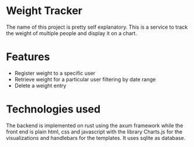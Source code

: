 # Weight Tracker

The name of this project is pretty self explanatory. This is a service to track the weight of multiple people and display it on a chart.

# Features

- Register weight to a specific user
- Retrieve weight for a particular user filtering by date range
- Delete a weight entry

# Technologies used

The backend is implemented on rust using the axum framework while the front end is plain html, css and javascript with the library Charts.js for the visualizations and handlebars for the templates. It uses sqlite as database.
